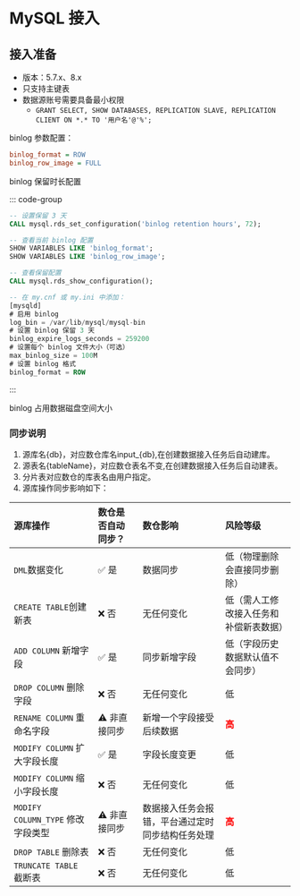 # MySQL 接入

## 接入准备
- 版本：5.7.x、8.x
- 只支持主键表
- 数据源账号需要具备最小权限
  - `GRANT SELECT, SHOW DATABASES, REPLICATION SLAVE, REPLICATION CLIENT ON *.* TO '用户名'@'%';`

binlog 参数配置：
```ini
binlog_format = ROW
binlog_row_image = FULL
```

binlog 保留时长配置

::: code-group
```sql [AWS RDS MySQL8.x]
-- 设置保留 3 天
CALL mysql.rds_set_configuration('binlog retention hours', 72);

-- 查看当前 binlog 配置
SHOW VARIABLES LIKE 'binlog_format';
SHOW VARIABLES LIKE 'binlog_row_image';

-- 查看保留配置
CALL mysql.rds_show_configuration();
```

```sql [MySQL8.x]
-- 在 my.cnf 或 my.ini 中添加：
[mysqld]
# 启用 binlog
log_bin = /var/lib/mysql/mysql-bin
# 设置 binlog 保留 3 天
binlog_expire_logs_seconds = 259200
# 设置每个 binlog 文件大小（可选）
max_binlog_size = 100M
# 设置 binlog 格式
binlog_format = ROW
```
:::

binlog 占用数据磁盘空间大小

### 同步说明
1. 源库名{db}，对应数仓库名input_{db},在创建数据接入任务后自动建库。  
2. 源表名{tableName}，对应数仓表名不变,在创建数据接入任务后自动建表。  
3. 分片表对应数仓的库表名由用户指定。  
4. 源库操作同步影响如下： 

| 源库操作							| 数仓是否自动同步？	| 数仓影响										| 风险等级							|
| :---								| :---				| :---											| :---								|
| `DML`数据变化						| ✅ 是				| 数据同步										| 低（物理删除会直接同步删除）			|
| `CREATE TABLE`创建新表			| ❌ 否				| 无任何变化										| 低（需人工修改接入任务和补偿新表数据）	|
| `ADD COLUMN` 新增字段				| ✅ 是				| 同步新增字段									| 低（字段历史数据默认值不会同步）		|
| `DROP COLUMN` 删除字段			| ❌ 否				| 无任何变化										| 低									|
| `RENAME COLUMN` 重命名字段			| ⚠️ 非直接同步		| 新增一个字段接受后续数据							| <font color=red>**高**</font>		|
| `MODIFY COLUMN` 扩大字段长度		| ✅ 是				| 字段长度变更									| 低									|
| `MODIFY COLUMN` 缩小字段长度		| ❌ 否				| 无任何变化										| 低									|
| `MODIFY COLUMN_TYPE` 修改字段类型	| ⚠️ 非直接同步		| 数据接入任务会报错，平台通过定时同步结构任务处理	| <font color=red>**高**</font>		|
| `DROP TABLE` 删除表				| ❌ 否				| 无任何变化										| 低									|
| `TRUNCATE TABLE` 截断表			| ❌ 否				| 无任何变化										| 低									|
